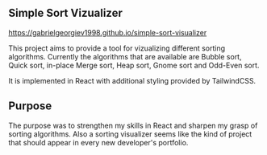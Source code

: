 ## Simple Sort Vizualizer

https://gabrielgeorgiev1998.github.io/simple-sort-visualizer

This project aims to provide a tool for vizualizing different sorting algorithms. Currently the algorithms that are available are Bubble sort, Quick sort, in-place Merge sort, Heap sort, Gnome sort and Odd-Even sort.

It is implemented in React with additional styling provided by TailwindCSS.


## Purpose
The purpose was to strengthen my skills in React and sharpen my grasp of sorting algorithms. Also a sorting visualizer seems like the kind of project that should appear in every new developer's portfolio.
